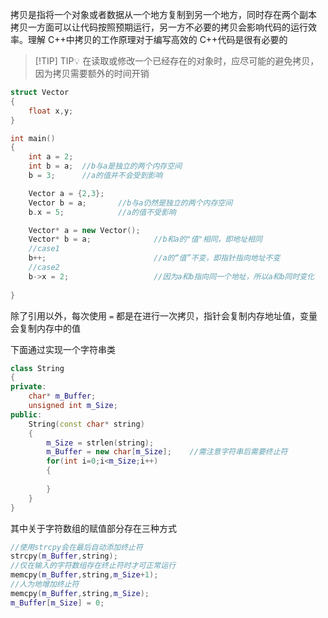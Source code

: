 拷贝是指将一个对象或者数据从一个地方复制到另一个地方，同时存在两个副本
拷贝一方面可以让代码按照预期运行，另一方不必要的拷贝会影响代码的运行效率。理解 C++中拷贝的工作原理对于编写高效的 C++代码是很有必要的
> [!TIP] TIP💡 
>  在读取或修改一个已经存在的对象时，应尽可能的避免拷贝，因为拷贝需要额外的时间开销

```cpp
struct Vector
{
	float x,y;
}

int main()
{
	int a = 2;
	int b = a;	//b与a是独立的两个内存空间
	b = 3;      //a的值并不会受到影响

	Vector a = {2,3};
	Vector b = a;		//b与a仍然是独立的两个内存空间
	b.x = 5;			//a的值不受影响

	Vector* a = new Vector();
	Vector* b = a;				//b和a的"值"相同，即地址相同
	//case1
	b++;						//a的“值”不变，即指针指向地址不变
	//case2
	b->x = 2;					//因为a和b指向同一个地址，所以a和b同时变化
	
}
```
除了引用以外，每次使用 `=` 都是在进行一次拷贝，指针会复制内存地址值，变量会复制内存中的值

下面通过实现一个字符串类
```cpp
class String
{
private:
	char* m_Buffer;
	unsigned int m_Size;
public:
	String(const char* string)
	{
		m_Size = strlen(string);
		m_Buffer = new char[m_Size];	//需注意字符串后需要终止符
		for(int i=0;i<m_Size;i++)
		{
			
		}
	}
}
```
其中关于字符数组的赋值部分存在三种方式
```cpp
//使用strcpy会在最后自动添加终止符  
strcpy(m_Buffer,string);  
//仅在输入的字符数组存在终止符时才可正常运行  
memcpy(m_Buffer,string,m_Size+1);  
//人为地增加终止符  
memcpy(m_Buffer,string,m_Size);  
m_Buffer[m_Size] = 0;
```